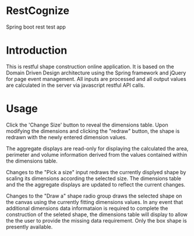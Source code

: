 # RestCognize
Spring boot rest test app

# Introduction
This is restful shape construction online application. It is based on the Domain Driven Design architecture using the Spring framework and jQuery for page event management. All inputs are processed and all output values are calculated in the server via javascript restful API calls.

# Usage
Click the 'Change Size' button to reveal the dimensions table. Upon modifying the dimensions and clicking the "redraw" button, the shape is redrawn with the newly entered dimension values.

The aggregate displays are read-only for displaying the calculated the area, perimeter and volume information derived from the values contained within the dimensions table.

Changes to the "Pick a size" input redraws the currently displyed shape by scaling its dimensions according the selected size. The dimensions table and the the aggregate displays are updated to reflect the current changes.

Changes to the "Draw a" shape radio group draws the selected shape on the canvas using the currently fitting dimensions values. In any event that additional dimensions data informataion is required to complete the construction of the seleted shape, the dimensions table will display to allow the the user to provide the missing data requirement. Only the box shape is presently available.

